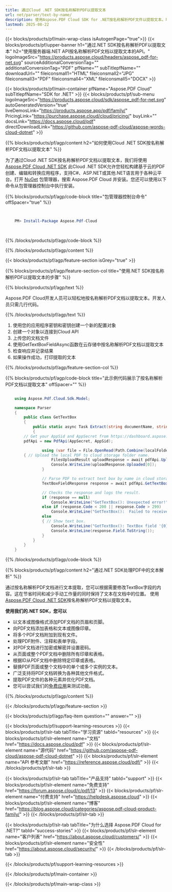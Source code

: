```yaml
---
title: 通过Cloud .NET SDK按名称解析PDF以提取文本
url: net/parser/text-by-name/
description: 使用Aspose.PDF Cloud SDK for .NET按名称解析PDF文件以提取文本。增强可发现性和索引。
lastmod: 2025-08-22
---
```


{{< blocks/products/pf/main-wrap-class isAutogenPage="true">}}
{{< blocks/products/pf/upper-banner h1="通过.NET SDK按名称解析PDF以提取文本" h2="使用服务器端.NET API按名称解析PDF文档以提取文本的API。" logoImageSrc="https://products.aspose.cloud/headers/aspose_pdf-for-net.svg" sourceAdditionalConversionTag="" additionalConversionTag="PDF" pfName="" subTitlepfName="" downloadUrl="" fileiconsmall1="HTML" fileiconsmall2="JPG" fileiconsmall3="PDF" fileiconsmall4="XML" fileiconsmall5="DOCX" >}}

{{< blocks/products/pf/main-container pfName="Aspose.PDF Cloud" subTitlepfName="SDK for .NET" >}}
{{< blocks/products/pf/sub-menu logoImageSrc="https://products.aspose.cloud/sdk/aspose_pdf-for-net.svg"
autoGeneratedVersion="true"
liveDemosLink="https://products.aspose.app/pdf/family/" PricingLink="https://purchase.aspose.cloud/cloud/pricing/" buyLink="" docsLink="https://docs.aspose.cloud/pdf"  directDownloadLink="https://github.com/aspose-pdf-cloud/aspose-words-cloud-dotnet" >}}

{{% blocks/products/pf/agp/content h2="如何使用Cloud .NET SDK按名称解析PDF文档以提取文本" %}}

为了通过Cloud .NET SDK按名称解析PDF文档以提取文本，我们将使用
[Aspose.PDF Cloud .NET SDK](https://products.aspose.cloud/pdf/net/)
此Cloud .NET SDK允许您轻松构建基于云的PDF创建、编辑和转换应用程序，支持C#、ASP.NET或其他.NET语言用于各种云平台。打开
[NuGet](https://www.nuget.org/packages/Aspose.Pdf-Cloud)
包管理器，搜索
Aspose.PDF Cloud
并安装。您还可以使用以下命令从包管理器控制台中执行安装。

{{% blocks/products/pf/agp/code-block title="包管理器控制台命令" offSpacer="true" %}}

```powershell

     
    PM> Install-Package Aspose.Pdf-Cloud
     
     

```

{{% /blocks/products/pf/agp/code-block %}}

{{% /blocks/products/pf/agp/content %}}

{{< blocks/products/pf/agp/feature-section isGrey="true" >}}

{{% blocks/products/pf/agp/feature-section-col title="使用.NET SDK按名称解析PDF以提取文本的步骤" %}}

{{% blocks/products/pf/agp/text %}}

Aspose.PDF Cloud开发人员可以轻松地按名称解析PDF文档以提取文本。开发人员只需几行代码。

{{% /blocks/products/pf/agp/text %}}

1. 使用您的应用程序密钥和密钥创建一个新的配置对象
2. 创建一个对象以连接到Cloud API
3. 上传您的文档文件
4. 使用GetTextBoxFieldAsync函数在云存储中按名称解析PDF文档以提取文本
5. 检查响应并记录结果
6. 如果操作成功，打印提取的文本

{{% /blocks/products/pf/agp/feature-section-col %}}

{{% blocks/products/pf/agp/code-block title="此示例代码展示了按名称解析PDF文档以提取文本" offSpacer="" %}}

```cs

    using Aspose.Pdf.Cloud.Sdk.Model;

    namespace Parser
    {
        public class GetTextBox
        {
            public static async Task Extract(string documentName, string fieldName, string remoteFolder)
            {
		// Get your AppSid and AppSecret from https://dashboard.aspose.cloud (free registration required). 
		pdfApi = new PdfApi(AppSecret, AppSid);

                using (var file = File.OpenRead(Path.Combine(localFolder, documentName)))
		{ // Upload the local PDF to cloud storage folder name.
                    FilesUploadResult uploadResponse = await pdfApi.UploadFileAsync(Path.Combine(remoteFolder, documentName), documentName);
                    Console.WriteLine(uploadResponse.Uploaded[0]);
                }

                // Parse PDF to extract text box by name in cloud storage.
                TextBoxFieldResponse response = await pdfApi.GetTextBoxFieldAsync(documentName, fieldName, folder: remoteFolder);

                // Checks the response and logs the result.
                if (response == null)
                    Console.WriteLine("GetTextBox(): Unexpected error!");
                else if (response.Code < 200 || response.Code > 299)
                    Console.WriteLine("GetTextBox():  Failed to receive TextBox fields from the document.");
                else
                { // Show text box.
                    Console.WriteLine("GetTextBox(): TextBox field '{0}' successfully received from the document '{1}.", fieldName, documentName);
                    Console.WriteLine(response.Field.ToString());
                }
            }
        }
    }
```

{{% /blocks/products/pf/agp/code-block %}}

{{% blocks/products/pf/agp/content h2="通过.NET SDK处理PDF中的文本解析" %}}

通过按名称解析PDF文档进行文本提取，您可以根据需要修改TextBox字段的内容。这在节省时间和减少手动工作量的同时保持了文本在文档中的位置。
使用[Aspose.PDF Cloud .NET SDK](https://products.aspose.cloud/pdf/net/)按名称解析PDF文档以提取文本。

**使用我们的.NET SDK，您可以**

+ 以文本或图像格式添加PDF文档的页眉和页脚。
+ 向PDF文档添加表格和文本或图像印章。
+ 将多个PDF文档附加到现有文件。
+ 处理PDF附件、注释和表单字段。
+ 对PDF文档进行加密或解密并设置密码。
+ 从页面或整个PDF文档中删除所有印章和表格。
+ 根据ID从PDF文档中删除特定印章或表格。
+ 替换PDF页面或整个文档中的单个或多个实例的文本。
+ 广泛支持将PDF文档转换为各种其他文件格式。
+ 提取PDF文件的各种元素并优化PDF文档。
+ 您可以尝试我们的[免费应用](https://products.aspose.app/pdf/)来测试功能。

{{% /blocks/products/pf/agp/content %}}

{{< /blocks/products/pf/agp/feature-section >}}

{{< blocks/products/pf/agp/faq-item question="" answer="" >}}

{{< blocks/products/pf/support-learning-resources >}}
{{< blocks/products/pf/slr-tab tabTitle="学习资源" tabId="resources" >}}
{{< blocks/products/pf/slr-element name="文档" href="https://docs.aspose.cloud/pdf" >}}
{{< blocks/products/pf/slr-element name="源代码" href="https://github.com/aspose-pdf-cloud/aspose-pdf-cloud-dotnet" >}}
{{< blocks/products/pf/slr-element name="API 参考文献" href="https://reference.aspose.cloud/pdf/" >}}
{{< /blocks/products/pf/slr-tab >}}

{{< blocks/products/pf/slr-tab tabTitle="产品支持" tabId="support" >}}
{{< blocks/products/pf/slr-element name="免费支持" href="https://forum.aspose.cloud/c/pdf/13" >}}
{{< blocks/products/pf/slr-element name="付费支持" href="https://helpdesk.aspose.cloud" >}}
{{< blocks/products/pf/slr-element name="博客" href="https://blog.aspose.cloud/categories/aspose.pdf-cloud-product-family/" >}}
{{< /blocks/products/pf/slr-tab >}}

{{< blocks/products/pf/slr-tab tabTitle="为什么选择 Aspose.PDF Cloud for .NET?" tabId="success-stories" >}}
{{< blocks/products/pf/slr-element name="客户列表" href="https://about.aspose.cloud/customers/" >}}
{{< blocks/products/pf/slr-element name="安全性" href="https://about.aspose.cloud/security/" >}}
{{< /blocks/products/pf/slr-tab >}}

{{< /blocks/products/pf/support-learning-resources >}}

{{< /blocks/products/pf/main-container >}}

{{< /blocks/products/pf/main-wrap-class >}}


